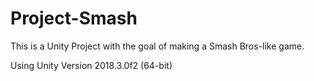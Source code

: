 # Project-Smash

This is a Unity Project with the goal of making a Smash Bros-like game.

Using Unity Version 2018.3.0f2 (64-bit)
